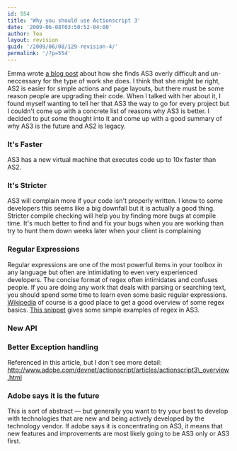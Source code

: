 ```yaml
---
id: 554
title: 'Why you should use Actionscript 3'
date: '2009-06-08T03:50:52-04:00'
author: Tea
layout: revision
guid: '/2009/06/08/129-revision-4/'
permalink: '/?p=554'
---
```


Emma wrote [a blog post](http://digitalemma.wordpress.com/2009/03/09/mgh-north-shore-center-microsite/) about how she finds AS3 overly difficult and un-neccessary for the type of work she does. I think that she might be right, AS2 is easier for simple actions and page layouts, but there must be some reason people are upgrading their code. When I talked with her about it, I found myself wanting to tell her that AS3 the way to go for every project but I couldn't come up with a concrete list of reasons why AS3 is better. I decided to put some thought into it and come up with a good summary of why AS3 is the future and AS2 is legacy.

### It's Faster

AS3 has a new virtual machine that executes code up to 10x faster than AS2.

### It's Stricter

AS3 will complain more if your code isn't properly written. I know to some developers this seems like a big downfall but it is actually a good thing. Stricter compile checking will help you by finding more bugs at compile time. It's much better to find and fix your bugs when you are working than try to hunt them down weeks later when your client is complaining

### Regular Expressions

Regular expressions are one of the most powerful items in your toolbox in any language but often are intimidating to even very experienced developers. The concise format of regex often intimidates and confuses people. If you are doing any work that deals with parsing or searching text, you should spend some time to learn even some basic regular expressions. [Wikipedia](http://en.wikipedia.org/wiki/Regular_expression) of course is a good place to get a good overview of some regex basics. [This snippet](http://snipplr.com/view/6608/as3-regular-expression-basics/) gives some simple examples of regex in AS3.

### New API

### Better Exception handling

Referenced in this article, but I don't see more detail:  
http://www.adobe.com/devnet/actionscript/articles/actionscript3\_overview.html

### Adobe says it is the future

This is sort of abstract — but generally you want to try your best to develop with technologies that are new and being actively developed by the technology vendor. If adobe says it is concentrating on AS3, it means that new features and improvements are most likely going to be AS3 only or AS3 first.